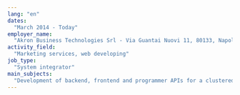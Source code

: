 ```yaml
---
lang: "en"
dates:
  "March 2014 - Today"
employer_name:
  "Akron Business Technologies Srl - Via Guantai Nuovi 11, 80133, Napoli, Italy"
activity_field:
  "Marketing services, web developing"
job_type:
  "System integrator"
main_subjects:
  "Development of backend, frontend and programmer APIs for a clustered (cloud) hosting and VPS management service, with PHP-fpm and Apache configuration files automatically generated (uploaded by PHP through SSH). The development includes integration between the administration panel available to customers, the administration panel used by the company's system engineers, the control panel used by resellers, a shopping cart, the main website and the daemons used to grant the service (PHP-fpm, Apache, MySQL, MongoDB, ProFTPD, PowerDNS and OpenSSHd), most of which are managed through a MySQL database. All the control panels have been developed in-house."
---
```

